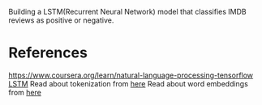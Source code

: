 Building a LSTM(Recurrent Neural Network) model that classifies IMDB reviews as positive or negative.
# References
https://www.coursera.org/learn/natural-language-processing-tensorflow
[LSTM](https://www.youtube.com/watch?v=9TFnjJkfqmA&t=29s)
Read about tokenization from [here](https://nlp.stanford.edu/IR-book/html/htmledition/tokenization-1.html)
Read about word embeddings from [here](https://machinelearningmastery.com/what-are-word-embeddings)
